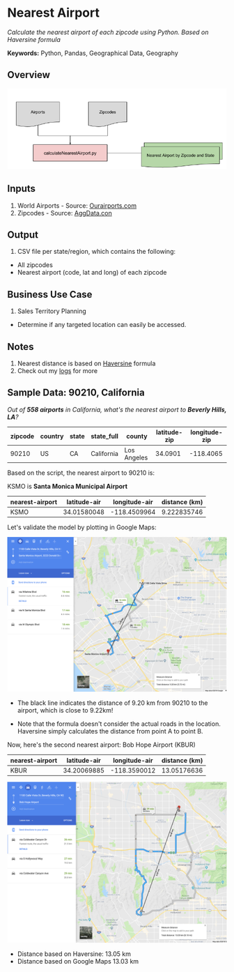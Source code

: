 # Nearest Airport

_Calculate the nearest airport of each zipcode using Python. Based on Haversine formula_

**Keywords:** Python, Pandas, Geographical Data, Geography

## Overview

![Nearest Airport](Assets/nearestairport_flowchart.png)

## Inputs

1. World Airports - Source: [Ourairports.com](http://ourairports.com/data/)
2. Zipcodes - Source: [AggData.con](https://www.aggdata.com/free/united-states-zip-codes)


## Output
1. CSV file per state/region, which contains the following:
  * All zipcodes
  * Nearest airport (code, lat and long) of each zipcode

## Business Use Case
1. Sales Territory Planning
  * Determine if any targeted location can easily be accessed.


## Notes

  1. Nearest distance is based on [Haversine](https://stackoverflow.com/questions/41336756/find-the-closest-latitude-and-longitude) formula
  2. Check out my [logs](logs.md) for more


## Sample Data: 90210, California

_Out of **558 airports** in California, what's the nearest airport to **Beverly Hills, LA**?_


| zipcode| country | state| state_full| county| latitude-zip| longitude-zip|  
| ---- | ---- |---- | ----  | ---- | ---- | ---- |  
| 90210	| US	| CA	| California| 	Los Angeles | 34.0901	| -118.4065|  



Based on the script, the nearest airport to 90210 is:

KSMO is **Santa Monica Municipal Airport**

| nearest-airport	| latitude-air | longitude-air|distance (km)|  
| ---- | ---- |---- | ----  |   
| KSMO	| 34.01580048	| -118.4509964| 	9.222835746 |  


Let's validate the model by plotting in Google Maps:  

![Nearest Airport](Assets/la-ksmo.png)

* The black line indicates the distance of 9.20 km from 90210 to the airport, which is close to 9.22km!

* Note that the formula doesn't consider the actual roads in the location. Haversine simply calculates the distance from point A to point B.

Now, here's the second nearest airport: Bob Hope Airport (KBUR)

| nearest-airport	| latitude-air |   longitude-air|distance (km)|  
| ---- | ---- |---- | ----  |  
|KBUR	|34.20069885	|-118.3590012|	13.05176636|


![Nearest Airport](Assets/la-kbur.png)

* Distance based on Haversine: 13.05 km  
* Distance based on Google Maps 13.03 km
